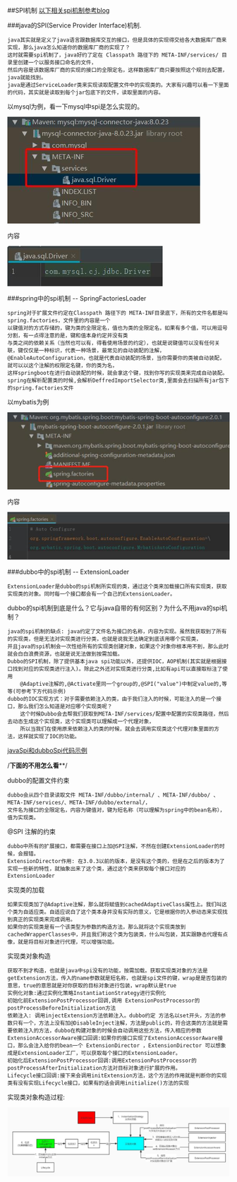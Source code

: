 
##SPI机制
[以下相关spi机制参考blog](https://www.cnblogs.com/zzyang/p/16351425.html)

###java的SPI(Service Provider Interface)机制.

    java其实就是定义了java语言跟数据库交互的接口，但是具体的实现得交给各大数据库厂商来实现，那么java怎么知道你的数据库厂商的实现了？
    这时就需要spi机制了，java好约了定在 Classpath 路径下的 META-INF/services/ 目录里创建一个以服务接口命名的文件，
    然后内容是该数据库厂商的实现的接口的全限定名，这样数据库厂商只要按照这个规则去配置，java就能找到。
    java是通过ServiceLoader类来实现读取配置文件中的实现类的。大家有兴趣可以看一下里面的代码，其实就是读取到每个jar包底下的文件，读取里面的内容。
    
以mysql为例，看一下mysql中spi是怎么实现的。

![Alt](img/1071657510202_pic.jpg)

内容

![Alt](img/1081657510404_.pic.jpg)


###spring中的spi机制 -- SpringFactoriesLoader

    spring对于扩展文件约定在Classpath 路径下的 META-INF目录底下，所有的文件名都是叫spring.factories，文件里的内容是一个
    以键值对的方式存储的，键为类的全限定名，值也为类的全限定名，如果有多个值，可以用逗号分割，有一点得注意的是，键和值本身约定并没有类
    与类之间的依赖关系（当然也可以有，得看使用场景的约定），也就是说键值可以没有任何关联，键仅仅是一种标识，代表一种场景，最常见的自动装配的注解，
    @EnableAutoConfiguration，也就是代表自动装配的场景，当你需要你的类被自动装配，就可以以这个注解的权限定名键，你的类为名，
    这样springboot在进行自动装配的时候，就会拿这个键，找到你写的实现类来完成自动装配。
    spring在解析配置类的时候,会解析DeffredImportSelector类,里面会去扫描所有jar包下的spring.factories文件
以mybatis为例

![Alt](img/1091657511347_.pic.jpg)

内容

![Alt](img/1101657511358_.pic.jpg)

###dubbo中的spi机制 -- ExtensionLoader

    ExtensionLoader是dubbo的spi机制所实现的类，通过这个类来加载接口所有实现类，获取实现类的对象。同时每一个接口都会有一个自己的ExtensionLoader。
    
dubbo的spi机制到底是什么？它与java自带的有何区别？为什么不用java的spi机制？
    
    java的spi机制的缺点: java约定了文件名为接口的名称，内容为实现。虽然我获取到了所有的实现类，但是无法对实现类进行分类，也就是说我无法确定到底该用哪个实现类，
    并且java的spi机制会一次性给所有的实现类创建对象，如果这个对象你根本用不到，那么此时就会白白浪费资源，也就是说无法做到按需加载。
    Dubbo的SPI机制，除了提供基本java spi功能以外，还提供IOC，AOP机制(其实就是根据接口找到对应的实现类进行注入)。除此之外还对实现类进行分类,比如有api可以直接取标注了使用
        @Adaptive注解的,@Activate里同一个group的,@SPI("value")中制定value的,等等(可参考下方代码示例)
    dubbo的IOC实现方式：对于需要依赖注入的类，由于我们注入的时候，可能注入的是一个接口，那么我们怎么知道是对应哪个实现类呢？ 
        这个时候Dubbo会去帮我们获取到META-INF/services/配置中配置的实现类路径，然后去动态生成这个实现类，这个实现类可以理解成一个代理对象，
        所以当我们在使用原来依赖注入的类的时候，就会去调用实现类这个代理对象里面的方法，这样就实现了IOC的功能。
[javaSpi和dubboSpi代码示例](https://blog.csdn.net/nandao158/article/details/124558316)
    
/************下面的不用怎么看**************/

dubbo的配置文件约束
    
    dubbo会从四个目录读取文件 META-INF/dubbo/internal/ 、META-INF/dubbo/ 、META-INF/services/、META-INF/dubbo/external/，
    文件名为接口的全限定名，内容为键值对，键为短名称（可以理解为spring中的bean名称），值为实现类。
@SPI 注解的约束
    
    dubbo中所有的扩展接口，都需要在接口上加@SPI注解，不然在创建ExtensionLoader的时候，会报错。
    ExtensionDirector作用: 在3.0.3以前的版本，是没有这个类的，但是在之后的版本为了实现一些新的特性，就抽象出来了这个类，通过这个类来获取每个接口对应的ExtensionLoader
实现类的加载
    
    如果实现类加了@Adaptive注解，那么就将赋值到cachedAdaptiveClass属性上。我们叫这个类为自适应类。自适应说白了这个类本身并没有实际的意义，它是根据你的入参动态来实现找到真正的实现类来完成调用。
    如果你的实现类是有一个该类型为参数的构造方法，那么就将这个实现类放到cachedWrapperClasses中，并且我们称这个类为包装类，什么叫包装，其实跟静态代理有点像，就是将目标对象进行代理，可以增强功能。
实现类对象构造

    获取不到才构造，也就是java中spi没有的功能，按需加载。获取实现类对象的方法是getExtension方法，传入的name参数就是短名称，也就是spi文件的键，wrap是是否包装的意思，true的意思就是对你获取的目标对象进行包装，wrap默认是true
    实例化对象:通过实例化策略InstantiationStrategy进行实例化
    初始化前ExtensionPostProcessor回调,调用 ExtensionPostProcessor的postProcessBeforeInitialization方法
    依赖注入: 调用injectExtension方法依赖注入。dubbo约定 方法名以set开头，方法的参数只有一个，方法上没有加@DisableInject注解，方法是public的，符合这类的方法就是需要依赖注入的方法，dubbo在构建对象的时候会自动调用这些方法，传入相应的参数
    ExtensionAccessorAware接口回调:如果你的接口实现了ExtensionAccessorAware接口，那么会注入给你的bean一个 ExtensionDirector ，ExtensionDirector 可以想象成是ExtensionLoader工厂，可以获取每个接口的ExtensionLoader。
    初始化后ExtensionPostProcessor回调:调用ExtensionPostProcessor的postProcessAfterInitialization方法对目标对象进行扩展的作用。
    Lifecycle接口回调:接下来会调用initExtension方法，这个方法的作用就是判断你的实现类有没有实现Lifecycle接口，如果有的话会调用initialize()方法的实现
实现类对象构造过程:

![Alt](img/1121657521186_.pic.jpg)

